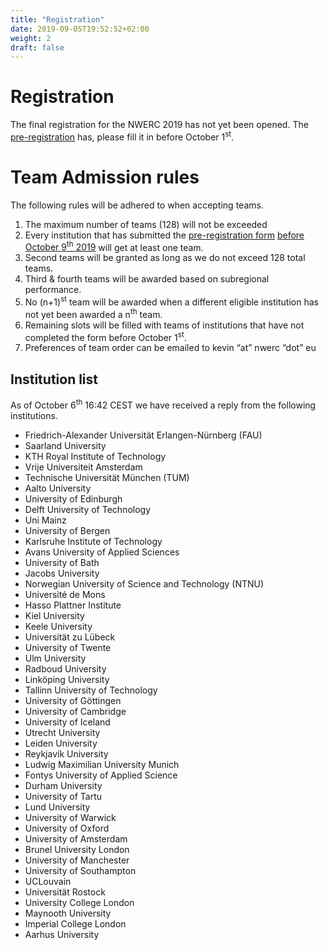 ```yaml
---
title: "Registration"
date: 2019-09-05T19:52:52+02:00
weight: 2
draft: false
---
```

# Registration
The final registration for the NWERC 2019 has not yet been opened. The [pre-registration](https://docs.google.com/forms/d/18v4z8u3-Y7gkB2J45swAnJHujVSd3I5dgov7WaPYPUk/viewform?edit_requested=true) has, please fill it in before October 1<sup>st</sup>.

# Team Admission rules
The following rules will be adhered to when accepting teams.

1. The maximum number of teams (128) will not be exceeded
2. Every institution that has submitted the [pre-registration form](https://docs.google.com/forms/d/18v4z8u3-Y7gkB2J45swAnJHujVSd3I5dgov7WaPYPUk/viewform?edit_requested=true) <u>before October 9<sup>th</sup> 2019</u> will get at least one team.
3. Second teams will be granted as long as we do not exceed 128 total teams.
4. Third & fourth teams will be awarded based on subregional performance.
5. No (n+1)<sup>st</sup> team will be awarded when a different eligible institution has not yet been awarded a n<sup>th</sup> team.
6. Remaining slots will be filled with teams of institutions that have not completed the form before October 1<sup>st</sup>.
7. Preferences of team order can be emailed to kevin “at” nwerc “dot” eu

## Institution list

As of October 6<sup>th</sup> 16:42 CEST we have received a reply from the following institutions. <!-- If you have not yet submitted the form, please send us an email at TODO EMAIL, AFTER Oct 9<sup>th</sup> 2019 -->

 - Friedrich-Alexander Universität Erlangen-Nürnberg (FAU)
 - Saarland University
 - KTH Royal Institute of Technology
 - Vrije Universiteit Amsterdam
 - Technische Universität München (TUM)
 - Aalto University
 - University of Edinburgh
 - Delft University of Technology
 - Uni Mainz
 - University of Bergen
 - Karlsruhe Institute of Technology
 - Avans University of Applied Sciences
 - University of Bath
 - Jacobs University
 - Norwegian University of Science and Technology (NTNU)
 - Université de Mons
 - Hasso Plattner Institute
 - Kiel University
 - Keele University
 - Universität zu Lübeck
 - University of Twente
 - Ulm University
 - Radboud University
 - Linköping University
 - Tallinn University of Technology
 - University of Göttingen
 - University of Cambridge
 - University of Iceland
 - Utrecht University
 - Leiden University
 - Reykjavík University
 - Ludwig Maximilian University Munich
 - Fontys University of Applied Science
 - Durham University
 - University of Tartu
 - Lund University
 - University of Warwick
 - University of Oxford
 - University of Amsterdam
 - Brunel University London
 - University of Manchester
 - University of Southampton
 - UCLouvain
 - Universität Rostock
 - University College London
 - Maynooth University
 - Imperial College London
 - Aarhus University
